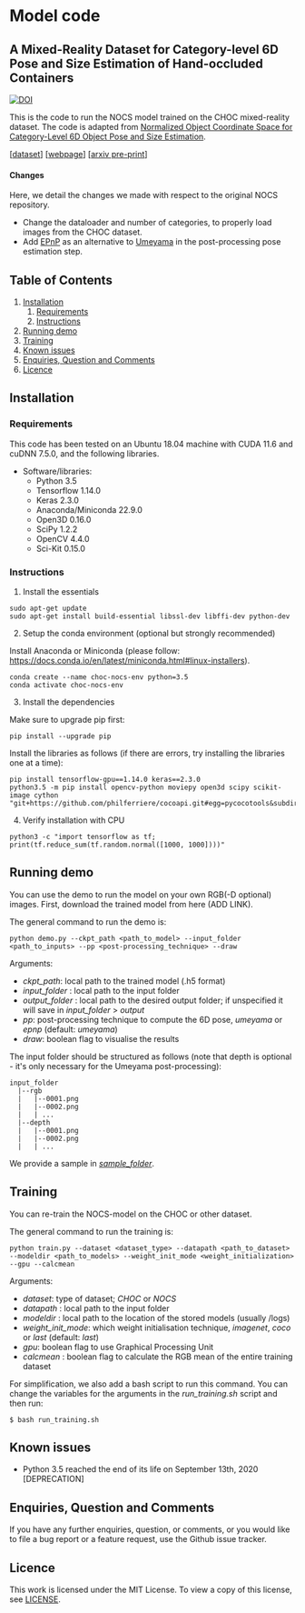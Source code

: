 # Model code

## A Mixed-Reality Dataset for Category-level 6D Pose and Size Estimation of Hand-occluded Containers

[![DOI](https://zenodo.org/badge/569785462.svg)](https://zenodo.org/badge/latestdoi/569785462)

This is the code to run the NOCS model trained on the CHOC mixed-reality dataset. The code is adapted from [Normalized Object Coordinate Space for Category-Level 6D Object Pose and Size Estimation](https://github.com/hughw19/NOCS_CVPR2019/).

[[dataset](https://zenodo.org/record/5085801#.Y3zGQ9LP2V4)]
[[webpage](https://corsmal.eecs.qmul.ac.uk/pose.html)]
[[arxiv pre-print](https://arxiv.org/abs/2211.10470)]

#### Changes

Here, we detail the changes we made with respect to the original NOCS repository.

- Change the dataloader and number of categories, to properly load images from the CHOC dataset.
- Add [EPnP](https://www.tugraz.at/fileadmin/user_upload/Institute/ICG/Images/team_lepetit/publications/lepetit_ijcv08.pdf) as an alternative to [Umeyama](https://web.stanford.edu/class/cs273/refs/umeyama.pdf) in the post-processing pose estimation step.

## Table of Contents

1. [Installation](#installation)
    1. [Requirements](#requirements)
    2. [Instructions](#instructions)
2. [Running demo](#demo)
3. [Training](#training)
4. [Known issues](#issues)
5. [Enquiries, Question and Comments](#enquiries-question-and-comments)
6. [Licence](#licence)

## Installation <a name="installation"></a>

### Requirements <a name="requirements"></a>

This code has been tested on an Ubuntu 18.04 machine with CUDA 11.6 and cuDNN 7.5.0, and the following libraries.

* Software/libraries:   
    - Python 3.5
    - Tensorflow 1.14.0
    - Keras 2.3.0
    - Anaconda/Miniconda 22.9.0
    - Open3D 0.16.0
    - SciPy 1.2.2
    - OpenCV 4.4.0
    - Sci-Kit 0.15.0

### Instructions <a name="instructions"></a>

1. Install the essentials
```
sudo apt-get update
sudo apt-get install build-essential libssl-dev libffi-dev python-dev
```

2. Setup the conda environment (optional but strongly recommended)

Install Anaconda or Miniconda (please follow: https://docs.conda.io/en/latest/miniconda.html#linux-installers).
```
conda create --name choc-nocs-env python=3.5
conda activate choc-nocs-env
```

3. Install the dependencies

Make sure to upgrade pip first:
```
pip install --upgrade pip
```

Install the libraries as follows (if there are errors, try installing the libraries one at a time):
```
pip install tensorflow-gpu==1.14.0 keras==2.3.0
python3.5 -m pip install opencv-python moviepy open3d scipy scikit-image cython "git+https://github.com/philferriere/cocoapi.git#egg=pycocotools&subdirectory=PythonAPI"
```

4. Verify installation with CPU
```
python3 -c "import tensorflow as tf; print(tf.reduce_sum(tf.random.normal([1000, 1000])))"
```

## Running demo <a name="demo"></a>
You can use the demo to run the model on your own RGB(-D optional) images. First, download the trained model from here (ADD LINK). 

The general command to run the demo is:
```
python demo.py --ckpt_path <path_to_model> --input_folder <path_to_inputs> --pp <post-processing_technique> --draw 
```

Arguments:

- _ckpt\_path_: local path to the trained model (.h5 format)
- _input\_folder_ : local path to the input folder
- _output\_folder_ : local path to the desired output folder; if unspecified it will save in _input\_folder_ > _output_
- _pp_: post-processing technique to compute the 6D pose, _umeyama_ or _epnp_ (default: _umeyama_)
- _draw_: boolean flag to visualise the results

The input folder should be structured as follows (note that depth is optional - it's only necessary for the Umeyama post-processing):

```
input_folder
  |--rgb
  |   |--0001.png
  |   |--0002.png
  |   | ...
  |--depth
  |   |--0001.png
  |   |--0002.png
  |   | ...
```

We provide a sample in [_sample\_folder_](sample_folder).

## Training <a name="training"></a>

You can re-train the NOCS-model on the CHOC or other dataset.

The general command to run the training is:
```
python train.py --dataset <dataset_type> --datapath <path_to_dataset> --modeldir <path_to_models> --weight_init_mode <weight_initialization> --gpu --calcmean
```

Arguments:

- _dataset_: type of dataset; _CHOC_ or _NOCS_
- _datapath_ : local path to the input folder
- _modeldir_ : local path to the location of the stored models (usually /logs)
- _weight\_init\_mode_: which weight initialisation technique, _imagenet_, _coco_ or _last_ (default: _last_)
- _gpu_: boolean flag to use Graphical Processing Unit
- _calcmean_ : boolean flag to calculate the RGB mean of the entire training dataset

For simplification, we also add a bash script to run this command. You can change the variables for the arguments in the _run\_training.sh_ script and then run:
```
$ bash run_training.sh
```

## Known issues <a name="issues"></a>

* Python 3.5 reached the end of its life on September 13th, 2020 [DEPRECATION]

## Enquiries, Question and Comments <a name="enquiries-question-and-comments"></a>

If you have any further enquiries, question, or comments, or you would like to file a bug report or a feature request, use the Github issue tracker. 

## Licence <a name="license"></a>

This work is licensed under the MIT License. To view a copy of this license, see [LICENSE](LICENSE).

